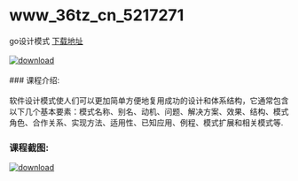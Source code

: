 # www_36tz_cn_5217271
go设计模式
[下载地址](http://www.36tz.cn/article/5217271 "下载地址")
<br/></br>[![download](http://36tz.cn/muke_img/2020_12_1-132-300x180.png "下载地址")](http://www.36tz.cn/article/5217271 "下载地址")
<br/></br>### 课程介绍:<br/></br>软件设计模式使人们可以更加简单方便地复用成功的设计和体系结构，它通常包含以下几个基本要素：模式名称、别名、动机、问题、解决方案、效果、结构、模式角色、合作关系、实现方法、适用性、已知应用、例程、模式扩展和相关模式等.

### 课程截图:
[![download](http://36tz.cn/muke_img/2020_12_2-124.png "下载地址")](http://www.36tz.cn/article/5217271 "下载地址")

